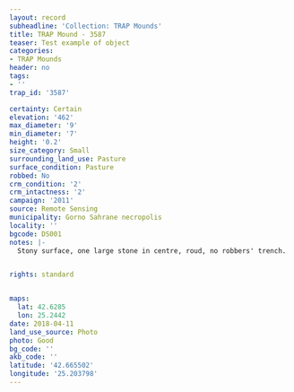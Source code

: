 ```yaml
---
layout: record
subheadline: 'Collection: TRAP Mounds'
title: TRAP Mound - 3587
teaser: Test example of object
categories:
- TRAP Mounds
header: no
tags:
- ''
trap_id: '3587'

certainty: Certain
elevation: '462'
max_diameter: '9'
min_diameter: '7'
height: '0.2'
size_category: Small
surrounding_land_use: Pasture
surface_condition: Pasture
robbed: No
crm_condition: '2'
crm_intactness: '2'
campaign: '2011'
source: Remote Sensing
municipality: Gorno Sahrane necropolis
locality: ''
bgcode: DS001
notes: |-
  Stony surface, one large stone in centre, roud, no robbers' trench.


rights: standard


maps:
  lat: 42.6285
  lon: 25.2442
date: 2018-04-11
land_use_source: Photo
photo: Good
bg_code: ''
akb_code: ''
latitude: '42.665502'
longitude: '25.203798'
---
```

